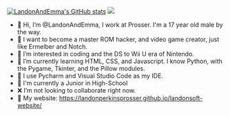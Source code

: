 [![LandonAndEmma's GitHub stats](https://github-readme-stats.vercel.app/api?username=LandonAndEmma)](https://github.com/anuraghazra/github-readme-stats)
<img src="https://github-readme-stats.vercel.app/api/top-langs/?username=LandonAndEmma"/>
- 👋 Hi, I’m @LandonAndEmma, I work at Prosser. I'm a 17 year old male by the way.
- 🧠 I want to become a master ROM hacker, and video game creator, just like Ermelber and Notch.
- 👀 I’m interested in coding and the DS to Wii U era of Nintendo.
- 🌱 I’m currently learning HTML, CSS, and Javascript. I know Python, with the Pygame, Tkinter, and the Pillow modules.
- 📝 I use Pycharm and Visual Studio Code as my IDE.
- 🏫 I'm currently a Junior in High-School
- ❌ I’m not looking to collaborate right now.
- 📶 My website: https://landonperkinsprosser.github.io/landonsoft-website/
